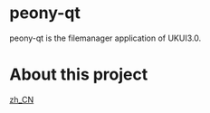 # peony-qt
peony-qt is the filemanager application of UKUI3.0.

# About this project
[zh_CN](GUIDE_ZH_CN.md)
